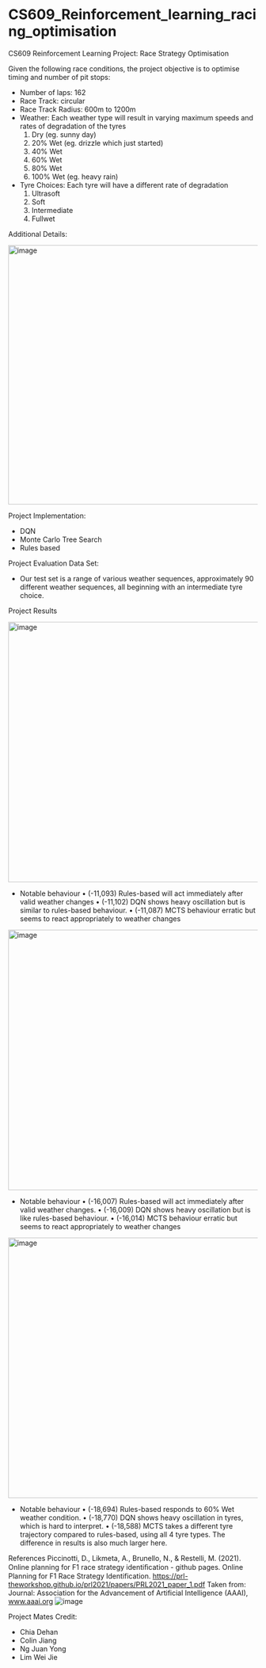 # CS609_Reinforcement_learning_racing_optimisation
CS609 Reinforcement Learning Project: Race Strategy Optimisation

Given the following race conditions, the project objective is to optimise timing and number of  pit stops:
- Number of laps: 162
- Race Track: circular
- Race Track Radius: 600m to 1200m
- Weather: Each weather type will result in varying maximum speeds and rates of degradation of the tyres
  1. Dry (eg. sunny day)
  2. 20% Wet (eg. drizzle which just started)
  3. 40% Wet
  4. 60% Wet
  5. 80% Wet
  6. 100% Wet (eg. heavy rain)
- Tyre Choices: Each tyre will have a different rate of degradation
  1. Ultrasoft
  2. Soft
  3. Intermediate
  4. Fullwet

Additional Details:

<img width="524" alt="image" src="https://github.com/weijie-lim/CS609_Reinforcement_learning_racing_optimisation/assets/47061871/16d14da3-5802-48b7-adef-f82d298c71d5">

Project Implementation:
- DQN
- Monte Carlo Tree Search
- Rules based

Project Evaluation Data Set:
- Our test set is a range of various weather sequences, approximately 90 different weather sequences, all beginning with an intermediate tyre choice.

Project Results

<img width="526" alt="image" src="https://github.com/weijie-lim/CS609_Reinforcement_learning_racing_optimisation/assets/47061871/7d19cb1f-0b86-498c-9696-1a44afc65eae">

- Notable behaviour
•	(-11,093) Rules-based will act immediately after valid weather changes
•	(-11,102) DQN shows heavy oscillation but is similar to rules-based behaviour. 
•	(-11,087) MCTS behaviour erratic but seems to react appropriately to weather changes

<img width="526" alt="image" src="https://github.com/weijie-lim/CS609_Reinforcement_learning_racing_optimisation/assets/47061871/7141139e-1503-4fcb-b464-0ca631800cc5">

- Notable behaviour
•	(-16,007) Rules-based will act immediately after valid weather changes.
•	(-16,009) DQN shows heavy oscillation but is like rules-based behaviour. 
•	(-16,014) MCTS behaviour erratic but seems to react appropriately to weather changes


<img width="526" alt="image" src="https://github.com/weijie-lim/CS609_Reinforcement_learning_racing_optimisation/assets/47061871/b1daa30e-386a-4241-b68b-52f8bd39ef2c">

- Notable behaviour
•	(-18,694) Rules-based responds to 60% Wet weather condition.
•	(-18,770) DQN shows heavy oscillation in tyres, which is hard to interpret. 
•	(-18,588) MCTS takes a different tyre trajectory compared to rules-based, using all 4 tyre types. The difference in results is also much larger here.


References
Piccinotti, D., Likmeta, A., Brunello, N., & Restelli, M. (2021). Online planning for F1 race strategy identiﬁcation - github pages. Online Planning for F1 Race Strategy Identification. https://prl-theworkshop.github.io/prl2021/papers/PRL2021_paper_1.pdf Taken from: Journal: Association for the Advancement of Artificial Intelligence (AAAI), www.aaai.org 
![image](https://github.com/weijie-lim/CS609_Reinforcement_learning_racing_optimisation/assets/47061871/228fbc8f-407d-4078-bfe5-e73ae4cad100)

Project Mates Credit:
- Chia Dehan
- Colin Jiang
- Ng Juan Yong
- Lim Wei Jie
